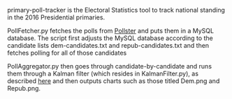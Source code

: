 primary-poll-tracker is the Electoral Statistics tool to track national standing in the 2016 Presidential primaries.

PollFetcher.py fetches the polls from [Pollster](http://elections.huffingtonpost.com/pollster) and puts them in a MySQL database. The script first adjusts the MySQL database according to the candidate lists dem-candidates.txt and repub-candidates.txt and then fetches polling for all of those candidates

PollAggregator.py then goes through candidate-by-candidate and runs them through a Kalman filter (which resides in KalmanFilter.py), as described [here](http://citeseerx.ist.psu.edu/viewdoc/download?doi=10.1.1.397.6111&rep=rep1&type=pdf) and then outputs charts such as those titled Dem.png and Repub.png.
